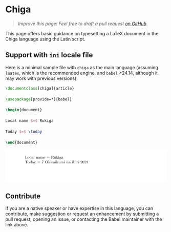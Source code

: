 # Chiga

<blockquote>
  <p><em>Improve this page! Feel free to draft a pull request <a href="https://github.com/latex3/babel/tree/docs/docs">on GitHub</a>.</em></p>
</blockquote>

This page offers basic guidance on typesetting a LaTeX document in the
Chiga language using the Latin script.

## Support with `ini` locale file

Here is a minimal sample file with `chiga` as the main language
(assuming `luatex`, which is the recommended engine, and `babel` ≥24.14,
although it may work with previous versions).

```tex
\documentclass[chiga]{article}

\usepackage[provide=*]{babel}

\begin{document}

Local name $=$ Rukiga

Today $=$ \today

\end{document}
```

![](../media/locale-chiga.png)

## Contribute

If you are a native speaker or have expertise in this language, you can
contribute, make suggestion or request an enhancement by submitting a
pull request, opening an issue, or contacting the Babel maintainer with
the link above.